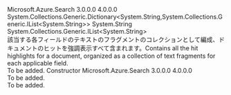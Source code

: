 <Type Name="HitHighlights" FullName="Microsoft.Azure.Search.Models.HitHighlights">
  <TypeSignature Language="C#" Value="public class HitHighlights : System.Collections.Generic.Dictionary&lt;string,System.Collections.Generic.IList&lt;string&gt;&gt;" />
  <TypeSignature Language="ILAsm" Value=".class public auto ansi beforefieldinit HitHighlights extends System.Collections.Generic.Dictionary`2&lt;string, class System.Collections.Generic.IList`1&lt;string&gt;&gt;" />
  <TypeSignature Language="DocId" Value="T:Microsoft.Azure.Search.Models.HitHighlights" />
  <TypeSignature Language="VB.NET" Value="Public Class HitHighlights&#xA;Inherits Dictionary(Of String, IList(Of String))" />
  <TypeSignature Language="F#" Value="type HitHighlights = class&#xA;    inherit Dictionary&lt;string, IList&lt;string&gt;&gt;" />
  <AssemblyInfo>
    <AssemblyName>Microsoft.Azure.Search</AssemblyName>
    <AssemblyVersion>3.0.0.0</AssemblyVersion>
    <AssemblyVersion>4.0.0.0</AssemblyVersion>
  </AssemblyInfo>
  <Base>
    <BaseTypeName>System.Collections.Generic.Dictionary&lt;System.String,System.Collections.Generic.IList&lt;System.String&gt;&gt;</BaseTypeName>
    <BaseTypeArguments>
      <BaseTypeArgument TypeParamName="!0">System.String</BaseTypeArgument>
      <BaseTypeArgument TypeParamName="!1">System.Collections.Generic.IList&lt;System.String&gt;</BaseTypeArgument>
    </BaseTypeArguments>
  </Base>
  <Interfaces />
  <Docs>
    <summary>
            <span data-ttu-id="5dde5-101">該当する各フィールドのテキストのフラグメントのコレクションとして編成、ドキュメントのヒットを強調表示すべて含まれます。</span><span class="sxs-lookup"><span data-stu-id="5dde5-101">Contains all the hit highlights for a document, organized as a collection of text fragments for each applicable field.</span></span>
            </summary>
    <remarks>To be added.</remarks>
  </Docs>
  <Members>
    <Member MemberName=".ctor">
      <MemberSignature Language="C#" Value="public HitHighlights ();" />
      <MemberSignature Language="ILAsm" Value=".method public hidebysig specialname rtspecialname instance void .ctor() cil managed" />
      <MemberSignature Language="DocId" Value="M:Microsoft.Azure.Search.Models.HitHighlights.#ctor" />
      <MemberSignature Language="VB.NET" Value="Public Sub New ()" />
      <MemberType>Constructor</MemberType>
      <AssemblyInfo>
        <AssemblyName>Microsoft.Azure.Search</AssemblyName>
        <AssemblyVersion>3.0.0.0</AssemblyVersion>
        <AssemblyVersion>4.0.0.0</AssemblyVersion>
      </AssemblyInfo>
      <Parameters />
      <Docs>
        <summary>To be added.</summary>
        <remarks>To be added.</remarks>
      </Docs>
    </Member>
  </Members>
</Type>